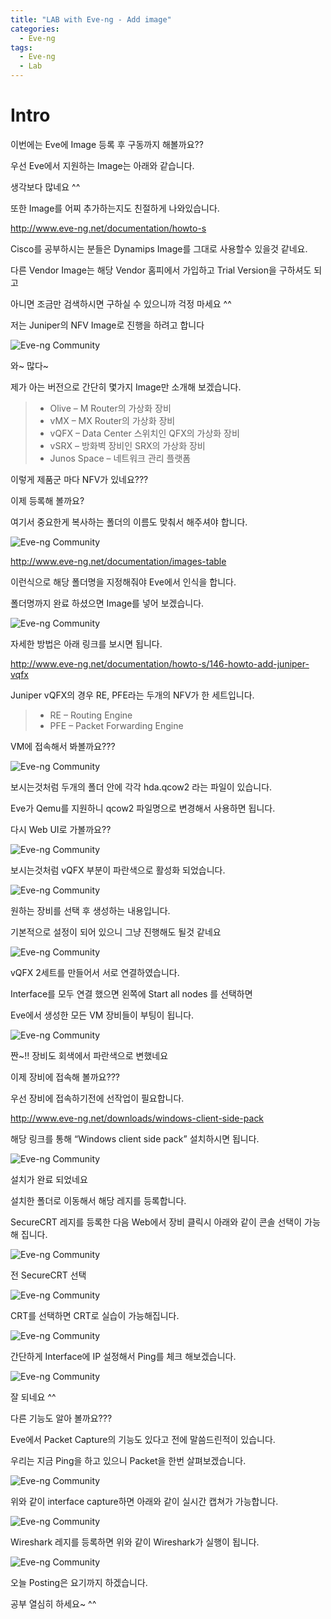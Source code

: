 ```yaml
---
title: "LAB with Eve-ng - Add image"
categories:
  - Eve-ng
tags:
  - Eve-ng
  - Lab
---
```


# Intro

이번에는 Eve에 Image 등록 후 구동까지 해볼까요??

우선 Eve에서 지원하는 Image는 아래와 같습니다.

생각보다 많네요 ^^

또한 Image를 어찌 추가하는지도 친절하게 나와있습니다.

http://www.eve-ng.net/documentation/howto-s

Cisco를 공부하시는 분들은 Dynamips Image를 그대로 사용할수 있을것 같네요.

다른 Vendor Image는 해당 Vendor 홈피에서 가입하고 Trial Version을 구하셔도 되고

아니면 조금만 검색하시면 구하실 수 있으니까 걱정 마세요 ^^

저는 Juniper의 NFV Image로 진행을 하려고 합니다

![Eve-ng Community](/files/2020-01-06-Eve-ng-Add_Images/1.png)

와~ 많다~

제가 아는 버전으로 간단히 몇가지 Image만 소개해 보겠습니다.

> * Olive – M Router의 가상화 장비
> * vMX – MX Router의 가상화 장비
> * vQFX – Data Center 스위치인 QFX의 가상화 장비
> * vSRX – 방화벽 장비인 SRX의 가상화 장비
> * Junos Space – 네트워크 관리 플랫폼

이렇게 제품군 마다 NFV가 있네요???

이제 등록해 볼까요?

여기서 중요한게 복사하는 폴더의 이름도 맞춰서 해주셔야 합니다.

![Eve-ng Community](/files/2020-01-06-Eve-ng-Add_Images/2.png)

http://www.eve-ng.net/documentation/images-table

이런식으로 해당 폴더명을 지정해줘야 Eve에서 인식을 합니다.

폴더명까지 완료 하셨으면 Image를 넣어 보겠습니다.

![Eve-ng Community](/files/2020-01-06-Eve-ng-Add_Images/3.png)

자세한 방법은 아래 링크를 보시면 됩니다.

http://www.eve-ng.net/documentation/howto-s/146-howto-add-juniper-vqfx
 

Juniper vQFX의 경우 RE, PFE라는 두개의 NFV가 한 세트입니다.

> * RE – Routing Engine
> * PFE – Packet Forwarding Engine

VM에 접속해서 봐볼까요???

![Eve-ng Community](/files/2020-01-06-Eve-ng-Add_Images/4.png)

보시는것처럼 두개의 폴더 안에 각각 hda.qcow2 라는 파일이 있습니다.

Eve가 Qemu를 지원하니 qcow2 파일명으로 변경해서 사용하면 됩니다.

다시 Web UI로 가볼까요??

![Eve-ng Community](/files/2020-01-06-Eve-ng-Add_Images/5.png)

보시는것처럼 vQFX 부분이 파란색으로 활성화 되었습니다.

![Eve-ng Community](/files/2020-01-06-Eve-ng-Add_Images/6.png)

원하는 장비를 선택 후 생성하는 내용입니다.

기본적으로 설정이 되어 있으니 그냥 진행해도 될것 같네요

![Eve-ng Community](/files/2020-01-06-Eve-ng-Add_Images/7.png)

vQFX 2세트를 만들어서 서로 연결하였습니다.

Interface를 모두 연결 했으면 왼쪽에 Start all nodes 를 선택하면

Eve에서 생성한 모든 VM 장비들이 부팅이 됩니다.

![Eve-ng Community](/files/2020-01-06-Eve-ng-Add_Images/8.png)

짠~!! 장비도 회색에서 파란색으로 변했네요

이제 장비에 접속해 볼까요???

우선 장비에 접속하기전에 선작업이 필요합니다.

http://www.eve-ng.net/downloads/windows-client-side-pack

해당 링크를 통해 “Windows client side pack” 설치하시면 됩니다.

![Eve-ng Community](/files/2020-01-06-Eve-ng-Add_Images/9.png)

설치가 완료 되었네요

설치한 폴더로 이동해서 해당 레지를 등록합니다.

SecureCRT 레지를 등록한 다음 Web에서 장비 클릭시 아래와 같이 콘솔 선택이 가능해 집니다.

![Eve-ng Community](/files/2020-01-06-Eve-ng-Add_Images/10.png)

전 SecureCRT 선택

![Eve-ng Community](/files/2020-01-06-Eve-ng-Add_Images/11.png)

CRT를 선택하면 CRT로 실습이 가능해집니다.

![Eve-ng Community](/files/2020-01-06-Eve-ng-Add_Images/12.png)

간단하게 Interface에 IP 설정해서 Ping를 체크 해보겠습니다.

![Eve-ng Community](/files/2020-01-06-Eve-ng-Add_Images/13.png)

잘 되네요 ^^

다른 기능도 알아 볼까요???

Eve에서 Packet Capture의 기능도 있다고 전에 말씀드린적이 있습니다.

우리는 지금 Ping을 하고 있으니 Packet을 한번 살펴보겠습니다.

![Eve-ng Community](/files/2020-01-06-Eve-ng-Add_Images/14.png)

위와 같이 interface capture하면 아래와 같이 실시간 캡쳐가 가능합니다.

![Eve-ng Community](/files/2020-01-06-Eve-ng-Add_Images/15.png)

Wireshark 레지를 등록하면 위와 같이 Wireshark가 실행이 됩니다.

![Eve-ng Community](/files/2020-01-06-Eve-ng-Add_Images/16.png)

오늘 Posting은 요기까지 하겠습니다.

공부 열심히 하세요~ ^^

 